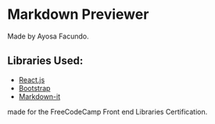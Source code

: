 # Markdown Previewer

Made by Ayosa Facundo.  

## Libraries Used:

- [React.js](https://github.com/facebook/create-react-app)
- [Bootstrap](https://getbootstrap.com/)
- [Markdown-it](https://github.com/markdown-it/markdown-it#api)

made for the FreeCodeCamp Front end Libraries Certification.